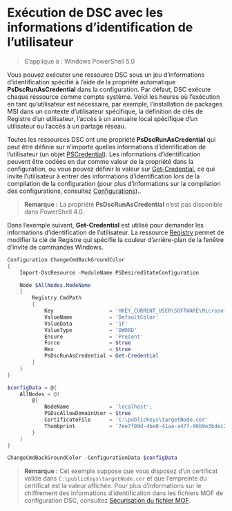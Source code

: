 # Exécution de DSC avec les informations d’identification de l’utilisateur 

> S’applique à : Windows PowerShell 5.0

Vous pouvez exécuter une ressource DSC sous un jeu d’informations d’identification spécifié à l’aide de la propriété automatique **PsDscRunAsCredential** dans la configuration. 
Par défaut, DSC exécute chaque ressource comme compte système. 
Voici les heures où l’exécution en tant qu’utilisateur est nécessaire, par exemple, l’installation de packages MSI dans un contexte d’utilisateur spécifique, la définition de clés de Registre d’un utilisateur, l’accès à un annuaire local spécifique d’un utilisateur ou l’accès à un partage réseau.

Toutes les ressources DSC ont une propriété **PsDscRunAsCredential** qui peut être définie sur n’importe quelles informations d’identification de l’utilisateur (un objet [PSCredential](https://msdn.microsoft.com/en-us/library/ms572524(v=VS.85).aspx)).
Les informations d’identification peuvent être codées en dur comme valeur de la propriété dans la configuration, ou vous pouvez définir la valeur sur [Get-Credential](https://technet.microsoft.com/en-us/library/hh849815.aspx),
ce qui invite l’utilisateur à entrer des informations d’identification lors de la compilation de la configuration (pour plus d’informations sur la compilation des configurations, consultez [Configurations](configurations.md))..

>**Remarque :** La propriété **PsDscRunAsCredential** n’est pas disponible dans PowerShell 4.0.

Dans l’exemple suivant, **Get-Credential** est utilisé pour demander les informations d’identification de l’utilisateur. 
La ressource [Registry](registryResource.md) permet de modifier la clé de Registre qui spécifie la couleur d’arrière-plan
de la fenêtre d’invite de commandes Windows.

```powershell
Configuration ChangeCmdBackGroundColor    
{
    Import-DscResource -ModuleName PSDesiredStateConfiguration

    Node $AllNodes.NodeName
    {
        Registry CmdPath
        {
            Key                  = 'HKEY_CURRENT_USER\SOFTWARE\Microsoft\Command Processor'
            ValueName            = 'DefaultColor'
            ValueData            = '1F'
            ValueType            = 'DWORD'
            Ensure               = 'Present'
            Force                = $true
            Hex                  = $true
            PsDscRunAsCredential = Get-Credential
        }
    }                   
}

$configData = @{
    AllNodes = @(
        @{
            NodeName             = 'localhost';
            PSDscAllowDomainUser = $true
            CertificateFile      = 'C:\publicKeys\targetNode.cer'
            Thumbprint           = '7ee7f09d-4be0-41aa-a47f-96b9e3bdec25'
        }
    )
}

ChangeCmdBackGroundColor -ConfigurationData $configData
```
>**Remarque :** Cet exemple suppose que vous disposez d’un certificat valide dans `C:\publicKeys\targetNode.cer` et que l’empreinte du certificat est la valeur affichée.
>Pour plus d’informations sur le chiffrement des informations d’identification dans les fichiers MOF de configuration DSC, consultez [Sécurisation du fichier MOF](secureMOF.md).



<!--HONumber=Apr16_HO5-->



